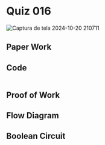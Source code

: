 # Quiz 016

![Captura de tela 2024-10-20 210711](https://github.com/user-attachments/assets/67f9244c-5209-46e1-86d4-2541752bd670)


## Paper Work



## Code

```py


```

## Proof of Work



## Flow Diagram


## Boolean Circuit
